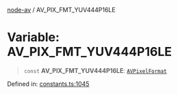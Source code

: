 [node-av](../globals.md) / AV\_PIX\_FMT\_YUV444P16LE

# Variable: AV\_PIX\_FMT\_YUV444P16LE

> `const` **AV\_PIX\_FMT\_YUV444P16LE**: [`AVPixelFormat`](../type-aliases/AVPixelFormat.md)

Defined in: [constants.ts:1045](https://github.com/seydx/av/blob/f8631fc881b394300b1479f511d55cf1c370a87f/src/constants/constants.ts#L1045)
